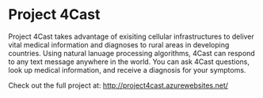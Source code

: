 # Project 4Cast

Project 4Cast takes advantage of exisiting cellular infrastructures to deliver vital medical information and diagnoses to rural areas in developing countries. Using natural lanuage processing algorithms, 4Cast can respond to any text message anywhere in the world. You can ask 4Cast questions, look up medical information, and receive a diagnosis for your symptoms. 

Check out the full project at: http://project4cast.azurewebsites.net/
